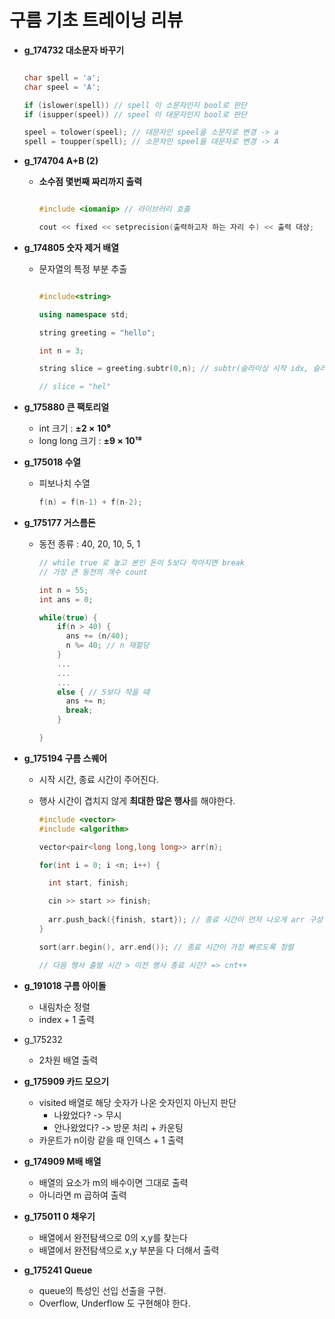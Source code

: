 # 구름 기초 트레이닝 리뷰

- **g_174732 대소문자 바꾸기**
    
    ```C++

    char spell = 'a';
    char speel = 'A';

    if (islower(spell)) // spell 이 소문자인지 bool로 판단
    if (isupper(speel)) // speel 이 대문자인지 bool로 판단

    speel = tolower(speel); // 대문자인 speel을 소문자로 변경 -> a
    spell = toupper(spell); // 소문자인 speel을 대문자로 변경 -> A

    ```

- **g_174704 A+B (2)**

  - **소수점 몇번째 짜리까지 출력**

    ```C++

    #include <iomanip> // 라이브러리 호출

    cout << fixed << setprecision(출력하고자 하는 자리 수) << 출력 대상;

    ```

- **g_174805 숫자 제거 배열**

  - 문자열의 특정 부분 추출 
    
    ```C++
    
    #include<string>

    using namespace std;
    
    string greeting = "hello";

    int n = 3;

    string slice = greeting.subtr(0,n); // subtr(슬라이싱 시작 idx, 슬라이싱 길이)

    // slice = "hel"

    ```

- **g_175880 큰 팩토리얼**

  - int 크기 : **±2 × 10⁹**
  - long long 크기 : **±9 × 10¹⁸**

- **g_175018 수열**
 
  - 피보나치 수열

    ```C++
    f(n) = f(n-1) + f(n-2); 
    ```  

- **g_175177 거스름돈**
  - 동전 종류 : 40, 20, 10, 5, 1

    ```C++
    // while true 로 놓고 본인 돈이 5보다 작아지면 break
    // 가장 큰 동전의 개수 count 

    int n = 55;
    int ans = 0;

    while(true) {
        if(n > 40) {
          ans += (n/40);
          n %= 40; // n 재할당
        } 
        ...
        ...
        ...
        else { // 5보다 작을 때
          ans += n;
          break;
        }

    }

    ```

- **g_175194 구름 스퀘어**
  - 시작 시간, 종료 시간이 주어진다.
  - 행사 시간이 겹치지 않게 **최대한 많은 행사**를 해야한다.
  
    ```C++
    #include <vector>
    #include <algorithm>

    vector<pair<long long,long long>> arr(n);

    for(int i = 0; i <n; i++) {

      int start, finish;

      cin >> start >> finish;
      
      arr.push_back({finish, start}); // 종료 시간이 먼저 나오게 arr 구성
    }

    sort(arr.begin(), arr.end()); // 종료 시간이 가장 빠르도록 정렬

    // 다음 행사 출발 시간 > 이전 행사 종료 시간? => cnt++

    ```

- **g_191018 구름 아이돌**

  - 내림차순 정렬
  - index + 1 출력

- g_175232

  - 2차원 배열 출력

- **g_175909 카드 모으기**

  - visited 배열로 해당 숫자가 나온 숫자인지 아닌지 판단
    - 나왔었다? -> 무시
    - 안나왔었다? -> 방문 처리 + 카운팅
  - 카운트가 n이랑 같을 때 인덱스 + 1 출력

- **g_174909 M배 배열**

  - 배열의 요소가 m의 배수이면 그대로 출력
  - 아니라면 m 곱하여 출력

- **g_175011 0 채우기**

  - 배열에서 완전탐색으로 0의 x,y를 찾는다
  - 배열에서 완전탐색으로 x,y 부분을 다 더해서 출력

- **g_175241 Queue**

  - queue의 특성인 선입 선출을 구현.
  - Overflow, Underflow 도 구현해야 한다.